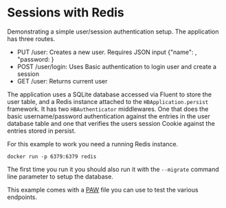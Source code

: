 # Sessions with Redis

Demonstrating a simple user/session authentication setup. The application has three routes.
- PUT /user: Creates a new user. Requires JSON input {"name": <username>, "password: <password>}
- POST /user/login: Uses Basic authentication to login user and create a session
- GET /user: Returns current user

The application uses a SQLite database accessed via Fluent to store the user table, and a Redis instance attached to the `HBApplication.persist` framework. It has two `HBAuthenticator` middlewares. One that does the basic username/password authentication against the entries in the user database table and one that verifies the users session Cookie against the entries stored in persist.

For this example to work you need a running Redis instance.
```
docker run -p 6379:6379 redis
```
The first time you run it you should also run it with the `--migrate` command line parameter to setup the database.

This example comes with a [PAW](https://paw.cloud/) file you can use to test the various endpoints.

